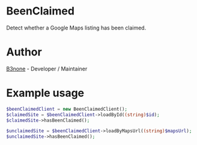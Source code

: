 # BeenClaimed
Detect whether a Google Maps listing has been claimed.

# Author
[B3none](https://b3none.co.uk/) - Developer / Maintainer

# Example usage
```php
$beenClaimedClient = new BeenClaimedClient();
$claimedSite = $beenClaimedClient->loadById((string)$id);
$claimedSite->hasBeenClaimed();

$unclaimedSite = $beenClaimedClient->loadByMapsUrl((string)$mapsUrl);
$unclaimedSite->hasBeenClaimed();
```
